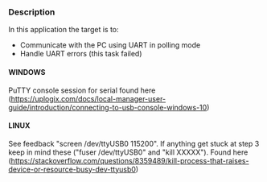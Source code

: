 ### Description
In this application the target is to:
- Communicate with the PC using UART in polling mode
- Handle UART errors (this task failed)

#### WINDOWS
PuTTY console session for serial found here (https://uplogix.com/docs/local-manager-user-guide/introduction/connecting-to-usb-console-windows-10)

#### LINUX
See feedback "screen /dev/ttyUSB0 115200".
If anything get stuck at step 3 keep in mind these ("fuser /dev/ttyUSB0" and "kill XXXXX"). Found here (https://stackoverflow.com/questions/8359489/kill-process-that-raises-device-or-resource-busy-dev-ttyusb0)
